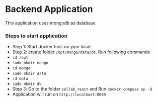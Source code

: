 # Backend Application
This application uses mongodb as database 
### Steps to start application 
  - Step 1: Start docker host on your local
  - Step 2: create folder `/opt/mongo/data/db`. Run following commands
  - `cd /opt`
  - `sudo mkdir mongo`
  - `cd mongo`
  - `sudo mkdir data`
  - `cd data`
  - `sudo mkdir db`
  - Step 3: Go to the folder `collab_react` and Run `docker-compose up -d`
  - Application will run on  ``http://localhost:8080``
 
